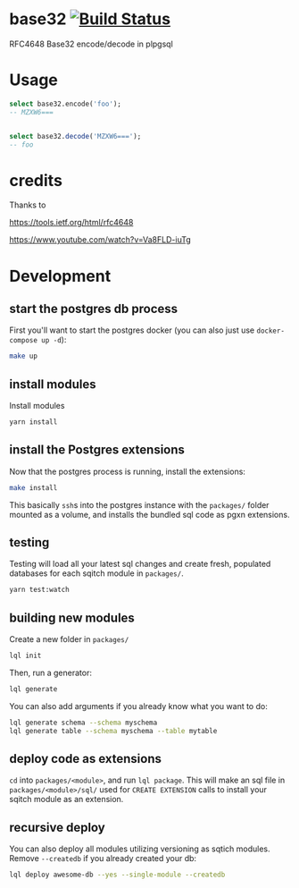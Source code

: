 # base32 [![Build Status](https://travis-ci.com/pyramation/base32.svg?branch=master)](https://travis-ci.com/pyramation/base32)

RFC4648 Base32 encode/decode in plpgsql

# Usage

```sql
select base32.encode('foo');
-- MZXW6===


select base32.decode('MZXW6===');
-- foo
```

# credits

Thanks to 

https://tools.ietf.org/html/rfc4648

https://www.youtube.com/watch?v=Va8FLD-iuTg

# Development

## start the postgres db process

First you'll want to start the postgres docker (you can also just use `docker-compose up -d`):

```sh
make up
```

## install modules

Install modules

```sh
yarn install
```

## install the Postgres extensions

Now that the postgres process is running, install the extensions:

```sh
make install
```

This basically `ssh`s into the postgres instance with the `packages/` folder mounted as a volume, and installs the bundled sql code as pgxn extensions.

## testing

Testing will load all your latest sql changes and create fresh, populated databases for each sqitch module in `packages/`.

```sh
yarn test:watch
```

## building new modules

Create a new folder in `packages/`

```sh
lql init
```

Then, run a generator:

```sh
lql generate
```

You can also add arguments if you already know what you want to do:

```sh
lql generate schema --schema myschema
lql generate table --schema myschema --table mytable
```

## deploy code as extensions

`cd` into `packages/<module>`, and run `lql package`. This will make an sql file in `packages/<module>/sql/` used for `CREATE EXTENSION` calls to install your sqitch module as an extension.

## recursive deploy

You can also deploy all modules utilizing versioning as sqtich modules. Remove `--createdb` if you already created your db:

```sh
lql deploy awesome-db --yes --single-module --createdb
```
